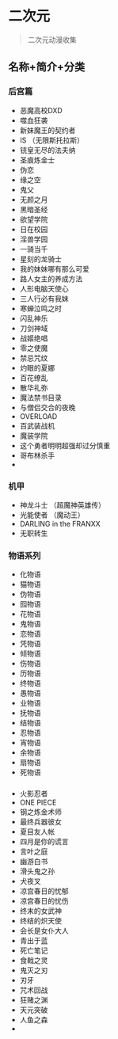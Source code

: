 # 二次元
> 二次元动漫收集
## 名称+简介+分类
### 后宫篇
* 恶魔高校DXD
* 噬血狂袭
* 新妹魔王的契约者
* IS （无限斯托拉斯）
* 铳皇无尽的法夫纳
* 圣痕炼金士
* 伪恋
* 缘之空
* 鬼父
* 无颜之月
* 黑暗圣经
* 欲望学院
* 日在校园
* 淫兽学园
* 一骑当千
* 星刻的龙骑士
* 我的妹妹哪有那么可爱
* 路人女主的养成方法
* 人形电脑天使心
* 三人行必有我妹
* 寒蝉泣鸣之时
* 闪乱神乐
* 刀剑神域
* 战姬绝唱
* 零之使魔
* 禁忌咒纹
* 灼眼的夏娜
* 百花缭乱
* 散华礼弥
* 魔法禁书目录
* 与僧侣交合的夜晚
* OVERLOAD
* 百武装战机
* 魔装学院
* 这个勇者明明超强却过分慎重
* 哥布林杀手
* 

### 机甲
* 神龙斗士 （超魔神英雄传）
* 光能使者 （魔动王）
* DARLING in the FRANXX
* 无职转生


### 物语系列
* 化物语
* 猫物语
* 伪物语
* 囮物语
* 花物语
* 鬼物语
* 恋物语
* 凭物语
* 倾物语
* 伤物语
* 历物语
* 终物语
* 愚物语
* 业物语
* 抚物语
* 结物语
* 忍物语
* 宵物语
* 余物语
* 扇物语
* 死物语

### 
* 火影忍者
* ONE PIECE
* 钢之炼金术师
* 最终兵器彼女
* 夏目友人帐
* 四月是你的谎言
* 言叶之庭
* 幽游白书
* 滑头鬼之孙
* 犬夜叉
* 凉宫春日的忧郁
* 凉宫春日的忧伤
* 终末的女武神
* 终结的炽天使
* 会长是女仆大人
* 青出于蓝
* 死亡笔记
* 食戟之灵
* 鬼灭之刃
* 刃牙
* 咒术回战
* 狂赌之渊
* 天元突破
* 人鱼之森
* 
